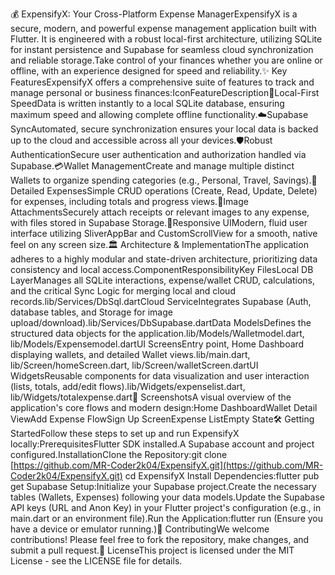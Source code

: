💰 ExpensifyX: Your Cross-Platform Expense ManagerExpensifyX is a secure, modern, and powerful expense management application built with Flutter. It is engineered with a robust local-first architecture, utilizing SQLite for instant persistence and Supabase for seamless cloud synchronization and reliable storage.Take control of your finances whether you are online or offline, with an experience designed for speed and reliability.✨ Key FeaturesExpensifyX offers a comprehensive suite of features to track and manage personal or business finances:IconFeatureDescription🚀Local-First SpeedData is written instantly to a local SQLite database, ensuring maximum speed and allowing complete offline functionality.☁️Supabase SyncAutomated, secure synchronization ensures your local data is backed up to the cloud and accessible across all your devices.🛡️Robust AuthenticationSecure user authentication and authorization handled via Supabase.💳Wallet ManagementCreate and manage multiple distinct Wallets to organize spending categories (e.g., Personal, Travel, Savings).📝Detailed ExpensesSimple CRUD operations (Create, Read, Update, Delete) for expenses, including totals and progress views.📸Image AttachmentsSecurely attach receipts or relevant images to any expense, with files stored in Supabase Storage.📱Responsive UIModern, fluid user interface utilizing SliverAppBar and CustomScrollView for a smooth, native feel on any screen size.🏛️ Architecture & ImplementationThe application adheres to a highly modular and state-driven architecture, prioritizing data consistency and local access.ComponentResponsibilityKey FilesLocal DB LayerManages all SQLite interactions, expense/wallet CRUD, calculations, and the critical Sync Logic for merging local and cloud records.lib/Services/DbSql.dartCloud ServiceIntegrates Supabase (Auth, database tables, and Storage for image upload/download).lib/Services/DbSupabase.dartData ModelsDefines the structured data objects for the application.lib/Models/Walletmodel.dart, lib/Models/Expensemodel.dartUI ScreensEntry point, Home Dashboard displaying wallets, and detailed Wallet views.lib/main.dart, lib/Screen/homeScreen.dart, lib/Screen/walletScreen.dartUI WidgetsReusable components for data visualization and user interaction (lists, totals, add/edit flows).lib/Widgets/expenselist.dart, lib/Widgets/totalexpense.dart📸 ScreenshotsA visual overview of the application's core flows and modern design:Home DashboardWallet Detail ViewAdd Expense FlowSign Up ScreenExpense ListEmpty State🛠️ Getting StartedFollow these steps to set up and run ExpensifyX locally:PrerequisitesFlutter SDK installed.A Supabase account and project configured.InstallationClone the Repository:git clone [https://github.com/MR-Coder2k04/ExpensifyX.git](https://github.com/MR-Coder2k04/ExpensifyX.git)
cd ExpensifyX
Install Dependencies:flutter pub get
Supabase Setup:Initialize your Supabase project.Create the necessary tables (Wallets, Expenses) following your data models.Update the Supabase API keys (URL and Anon Key) in your Flutter project's configuration (e.g., in main.dart or an environment file).Run the Application:flutter run
(Ensure you have a device or emulator running.)🤝 ContributingWe welcome contributions! Please feel free to fork the repository, make changes, and submit a pull request.📜 LicenseThis project is licensed under the MIT License - see the LICENSE file for details.
